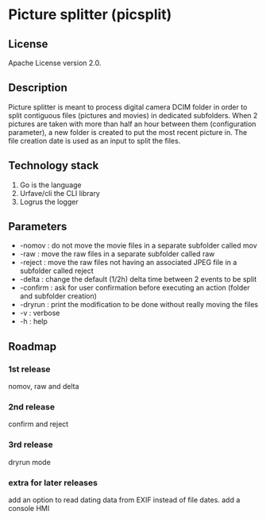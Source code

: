 # Picture splitter (picsplit)

## License
Apache License version 2.0.

## Description
Picture splitter is meant to process digital camera DCIM folder in order to split contiguous files (pictures and movies) in dedicated subfolders. When 2 pictures are taken with more than half an hour between them (configuration parameter), a new folder is created to put the most recent picture in. The file creation date is used as an input to split the files.

## Technology stack
1. Go is the language
2. Urfave/cli the CLI library
3. Logrus the logger

## Parameters
* -nomov : do not move the movie files in a separate subfolder called mov
* -raw : move the raw files in a separate subfolder called raw
* -reject : move the raw files not having an associated JPEG file in a subfolder called reject
* -delta : change the default (1/2h) delta time between 2 events to be split
* -confirm : ask for user confirmation before executing an action (folder and subfolder creation)
* -dryrun : print the modification to be done without really moving the files
* -v : verbose
* -h : help

## Roadmap
### 1st release
nomov, raw and delta
### 2nd release
confirm and reject
### 3rd release
dryrun mode
### extra for later releases
add an option to read dating data from EXIF instead of file dates.
add a console HMI
